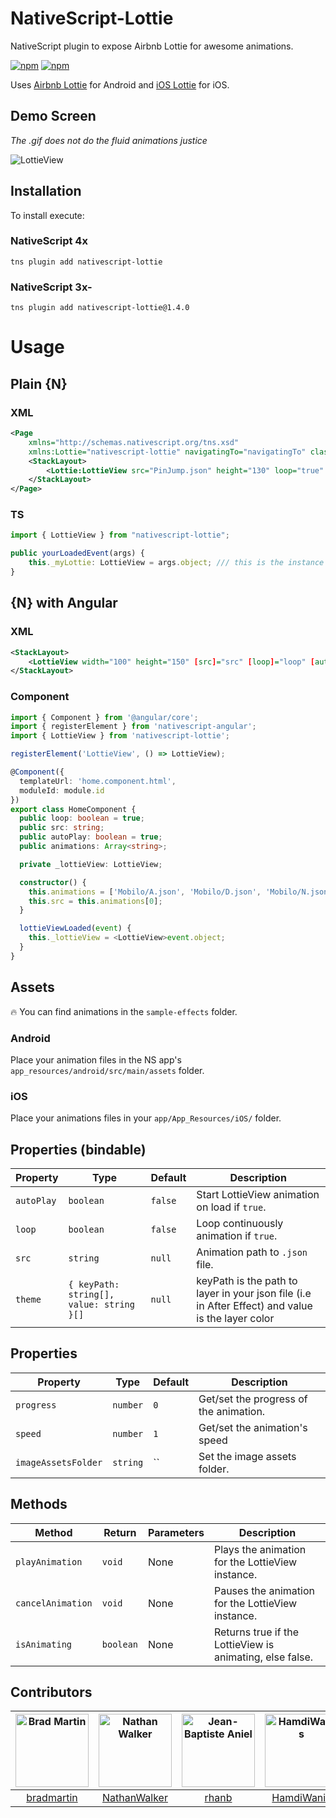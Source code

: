 # NativeScript-Lottie

NativeScript plugin to expose Airbnb Lottie for awesome animations.

[![npm](https://img.shields.io/npm/v/nativescript-lottie.svg)](https://www.npmjs.com/package/nativescript-lottie)
[![npm](https://img.shields.io/npm/dt/nativescript-lottie.svg?label=npm%20downloads)](https://www.npmjs.com/package/nativescript-lottie)

Uses [Airbnb Lottie](https://github.com/airbnb/lottie-android) for Android and [iOS Lottie](https://github.com/airbnb/lottie-ios) for iOS.

## Demo Screen

_The .gif does not do the fluid animations justice_

![LottieView](screens/lottieDemo.gif)

## Installation

To install execute:

### NativeScript 4x

```
tns plugin add nativescript-lottie
```

### NativeScript 3x-

```
tns plugin add nativescript-lottie@1.4.0
```

# Usage

## Plain {N}

### XML

```xml
<Page
    xmlns="http://schemas.nativescript.org/tns.xsd"
    xmlns:Lottie="nativescript-lottie" navigatingTo="navigatingTo" class="page">
    <StackLayout>
        <Lottie:LottieView src="PinJump.json" height="130" loop="true" autoPlay="true" loaded="yourLoadedEvent" />
    </StackLayout>
</Page>
```

### TS

```typescript
import { LottieView } from "nativescript-lottie";

public yourLoadedEvent(args) {
    this._myLottie: LottieView = args.object; /// this is the instance of the LottieAnimationView
}
```

## {N} with Angular

### XML

```xml
<StackLayout>
    <LottieView width="100" height="150" [src]="src" [loop]="loop" [autoPlay]="autoPlay" (loaded)="lottieViewLoaded($event)">     </LottieView>
</StackLayout>
```

### Component

```typescript
import { Component } from '@angular/core';
import { registerElement } from 'nativescript-angular';
import { LottieView } from 'nativescript-lottie';

registerElement('LottieView', () => LottieView);

@Component({
  templateUrl: 'home.component.html',
  moduleId: module.id
})
export class HomeComponent {
  public loop: boolean = true;
  public src: string;
  public autoPlay: boolean = true;
  public animations: Array<string>;

  private _lottieView: LottieView;

  constructor() {
    this.animations = ['Mobilo/A.json', 'Mobilo/D.json', 'Mobilo/N.json', 'Mobilo/S.json'];
    this.src = this.animations[0];
  }

  lottieViewLoaded(event) {
    this._lottieView = <LottieView>event.object;
  }
}
```

## Assets

:fire: You can find animations in the `sample-effects` folder.

### Android

Place your animation files in the NS app's `app_resources/android/src/main/assets` folder.

### iOS

Place your animations files in your `app/App_Resources/iOS/` folder.

## Properties (bindable)

| Property   | Type      | Default | Description                                   |
| ---------- | --------- | ------- | --------------------------------------------- |
| `autoPlay` | `boolean` | `false` | Start LottieView animation on load if `true`. |
| `loop`     | `boolean` | `false` | Loop continuously animation if `true`.        |
| `src`      | `string`  | `null`  | Animation path to `.json` file.               |
| `theme`    | `{ keyPath: string[], value: string }[]`  | `null`  | keyPath is the path to layer in your json file (i.e in After Effect) and  value is the layer color              |

## Properties

| Property            | Type     | Default | Description                            |
| ------------------- | -------- | ------- | -------------------------------------- |
| `progress`          | `number` | `0`     | Get/set the progress of the animation. |
| `speed`             | `number` | `1`     | Get/set the animation's speed          |
| `imageAssetsFolder` | `string` | ``      | Set the image assets folder.           |

## Methods

| Method            | Return    | Parameters | Description                                              |
| ----------------- | --------- | ---------- | -------------------------------------------------------- |
| `playAnimation`   | `void`    | None       | Plays the animation for the LottieView instance.        |
| `cancelAnimation` | `void`    | None       | Pauses the animation for the LottieView instance.        |
| `isAnimating`     | `boolean` | None       | Returns true if the LottieView is animating, else false. |

## Contributors

| [<img alt="Brad Martin" src="https://avatars0.githubusercontent.com/u/6006148?s=400&v=4" width="117">](https://github.com/bradmartin) | [<img alt="Nathan Walker" src="https://avatars0.githubusercontent.com/u/457187?s=400&v=4" width="117">](https://github.com/NathanWalker/) | [<img alt="Jean-Baptiste Aniel" src="https://avatars3.githubusercontent.com/u/9477179?s=460&v=4" width="117">](https://github.com/rhanb) | [<img alt="HamdiWanis" src="https://avatars3.githubusercontent.com/u/11708544?s=460&v=4" width="117">](https://github.com/hamdiwanis) |
| :-----------------------------------------------------------------------------------------------------------------------------------: | :---------------------------------------------------------------------------------------------------------------------------------------: | :--------------------------------------------------------------------------------------------------------------------------------------: | :--------------------------------------------------------------------------------------------------------------------------------------: |
|                                              [bradmartin](https://github.com/bradmartin)                                              |                                              [NathanWalker](https://github.com/NathanWalker)                                              |                                                    [rhanb](https://github.com/rhanb)                                                     |                                                    [HamdiWanis](https://github.com/hamdiwanis)                                                     |
